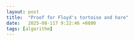 ```yaml
---
layout: post
title:  "Proof for Floyd's tortoise and hare"
date:   2025-08-117 9:22:46 +0800
tags: [algorithm]
---
```



